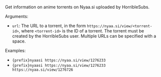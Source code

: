 Get information on anime torrents on Nyaa.si uploaded by HorribleSubs.

Arguments:
* `url`: The URL to a torrent, in the form `https://nyaa.si/view/<torrent-id>`, where `<torrent-id>` is the ID of a torrent. The torrent must be created by the HorribleSubs user. Multiple URLs can be specified with a space.

Examples:
* `{prefix}nyaasi https://nyaa.si/view/1276233`
* `{prefix}nyaasi https://nyaa.si/view/1276233 https://nyaa.si/view/1276726`
